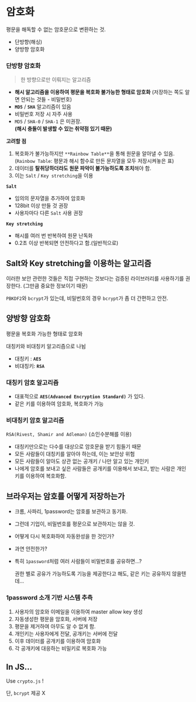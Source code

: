 # **암호화**

평문을 해독할 수 없는 암호문으로 변환하는 것.

- 단방향(해싱)
- 양방향 암호화

### **단방향 암호화**

> 한 방향으로만 이뤄지는 알고리즘

- **해시 알고리즘을 이용하여 평문을 복호화 불가능한 형태로 암호화** (저장하는 쪽도 알면 안되는 것들 - 비밀번호)
- **`MD5`** / **`SHA`** 알고리즘이 있음
- 비밀번호 저장 시 자주 사용
- `MD5` / `SHA-0` / `SHA-1` 은 미권장.  
   **(해시 충돌이 발생할 수 있는 취약점 있기 때문)**

**고려할 점**

1. 복호화가 불가능하지만 `**Rainbow Table**`을 통해 원문을 알아낼 수 있음. (`Rainbow Table`: 평문과 해시 함수로 만든 문자열을 모두 저장시켜놓은 표)
2. 데이터를 **탈취당하더라도 원문 파악이 불가능하도록 조치**해야 함.
3. 이는 `Salt` / `Key stretching`을 이용

**`Salt`**

- 임의의 문자열을 추가하여 암호화
- 128bit 이상 만들 것 권장
- 사용자마다 다른 `Salt` 사용 권장

**`Key stretching`**

- 해시를 여러 번 반복하여 원문 난독화
- 0.2초 이상 반복되면 안전하다고 함.(일반적으로)

## **Salt와 Key stretching을 이용하는 알고리즘**

이러한 보안 관련한 것들은 직접 구현하는 것보다는 검증된 라이브러리를 사용하기를 권장한다. (그만큼 중요한 정보이기 때문)

`PBKDF2`와 `bcrypt`가 있는데, 비밀번호의 경우 `bcrypt`가 좀 더 간편하고 안전.

## **양방향 암호화**

평문을 복호화 가능한 형태로 암호화

대칭키와 비대칭키 알고리즘으로 나뉨

- 대칭키 : **`AES`**
- 비대칭키: **`RSA`**

### **대칭키 암호 알고리즘**

- 대표적으로 **`AES(Advanced Encryption Standard)`** 가 있다.
- 같은 키를 이용하여 암호화, 복호화가 가능

### **비대칭키 암호 알고리즘**

`RSA(Rivest, Shamir and Adleman)` (소인수분해를 이용)

- 대칭키만으로는 다수를 대상으로 암호문을 받기 힘들기 때문
- 모든 사람들이 대칭키를 알아야 하는데, 이는 보안상 위험
- 모든 사람들이 알아도 상관 없는 공개키 / 나만 알고 있는 개인키
- 나에게 암호를 보내고 싶은 사람들은 공개키를 이용해서 보내고, 받는 사람은 개인키를 이용하여 복호화함.

## **브라우저는 암호를 어떻게 저장하는가**

- 크롬, 사파리, 1password는 암호를 보관하고 동기화.
- 그런데 기업이, 비밀번호를 평문으로 보관하지는 않을 것.
- 어떻게 다시 복호화하여 자동완성을 한 것인가?
- 과연 안전한가?

- 특히 `1password`처럼 여러 사람들이 비밀번호를 공유하면...?

  권한 별로 공유가 가능하도록 기능을 제공한다고 해도, 같은 키는 공유하지 않을텐데...

### **1password 소개 기반 시스템 추측**

1. 사용자의 암호와 이메일을 이용하여 master allow key 생성
2. 자동생성한 평문을 암호화, 서버에 저장
3. 평문을 제거하여 아무도 알 수 없게 함.
4. 개인키는 사용자에게 전달, 공개키는 서버에 전달
5. 이후 데이터를 공개키를 이용하여 암호화
6. 각 공개키에 대응하는 비밀키로 복호화 가능

## **In JS...**

Use `crypto.js` !

단, `bcrypt` 제공 X
